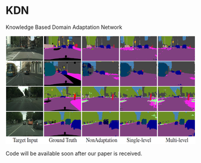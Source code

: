 # KDN

Knowledge Based Domain Adaptation Network

<img src="https://github.com/yuxiaoz/KDN/blob/master/images/KDN_GTA5_Results.PNG" width="640" height="288" alt="KDN Outputs on GTA5"/>

Code will be available soon after our paper is received.